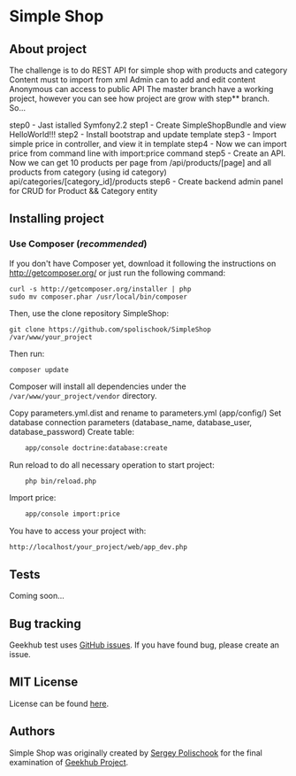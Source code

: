 Simple Shop
========================

About project
----------------------------------

The challenge is to do REST API for simple shop with products and category
Content must to import from xml
Admin can to add and edit content
Anonymous can access to public API
The master branch have a working project, however you can see how project are grow with step** branch.
So...

step0  - Jast istalled Symfony2.2
step1  - Create SimpleShopBundle and view HelloWorld!!!
step2  - Install bootstrap and update template
step3  - Import simple price in controller, and view it in template
step4  - Now we can import price from command line with import:price command
step5  - Create an API. Now we can get 10 products per page from   /api/products/[page]
            and all products from category (using id category)     api/categories/[category_id]/products
step6  - Create backend admin panel for CRUD for Product && Category entity

Installing project
----------------------------------

### Use Composer (*recommended*)

If you don't have Composer yet, download it following the instructions on
http://getcomposer.org/ or just run the following command:

    curl -s http://getcomposer.org/installer | php
    sudo mv composer.phar /usr/local/bin/composer

Then, use the clone repository SimpleShop:

    git clone https://github.com/spolischook/SimpleShop /var/www/your_project

Then run:

    composer update

Composer will install all dependencies under the
`/var/www/your_project/vendor` directory.

Copy parameters.yml.dist and rename to parameters.yml (app/config/)
Set database connection parameters (database_name, database_user, database_password)
Create table:

``` bash
    app/console doctrine:database:create
```

Run reload to do all necessary operation to start project:

``` bash
    php bin/reload.php
```

Import price:

``` bash
    app/console import:price
```

You have to access your project with:

    http://localhost/your_project/web/app_dev.php

Tests
-------------------------------------

Coming soon...

Bug tracking
------------

Geekhub test uses [GitHub issues](https://github.com/spolischook/SimpleShop/issues?state=open).
If you have found bug, please create an issue.

MIT License
-----------

License can be found [here](https://github.com/Sylius/Sylius/blob/master/LICENSE).

Authors
-------

Simple Shop was originally created by [Sergey Polischook](http://kotoblog.pp.ua) for the final examination of [Geekhub Project](http://geekhub.ck.ua).